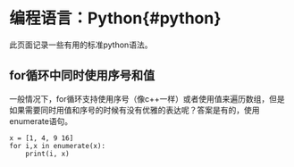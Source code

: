 编程语言：Python{#python}
===========================

此页面记录一些有用的标准python语法。


## for循环中同时使用序号和值
一般情况下，for循环支持使用序号（像c++一样）或者使用值来遍历数组，但是如果需要同时用值和序号的时候有没有优雅的表达呢？答案是有的，使用enumerate语句。

~~~{.py}
x = [1, 4, 9 16]
for i,x in enumerate(x):
	print(i, x)
~~~
